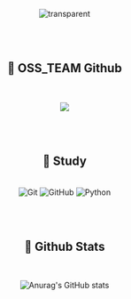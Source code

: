 <div align="center">  

![transparent](https://capsule-render.vercel.app/api?type=transparent&fontColor=00cc66&text=Oh%20YuSeok's%20Github&height=150&fontSize=60&desc=Dongyang%20Mirae%20Univerdity&descAlignY=75&descAlign=60)

  <br><br>
  
  ## :pushpin: OSS_TEAM Github
  
  <br>
  
  <a href="https://github.com/betrayedpeople" target="_blank"><img src="https://img.shields.io/badge/TEAM3-000000?style=for-the-badge&logo=GitHub&logoColor=white"/></a>

  <br><br>
  
  ## :pushpin: Study
  
  <br>
  
  <img alt="Git" src ="https://img.shields.io/badge/Git-F05032.svg?&style=for-the-badge&logo=Git&logoColor=white"/>
  <img alt="GitHub" src ="https://img.shields.io/badge/GitHub-181717.svg?&style=for-the-badge&logo=GitHub&logoColor=white"/>
  <img alt="Python" src ="https://img.shields.io/badge/Python-3776AB.svg?&style=for-the-badge&logo=Python&logoColor=white"/>

  <br><br>
  
  ## :pushpin: Github Stats
  
  <br>
  
  ![Anurag's GitHub stats](https://github-readme-stats.vercel.app/api?username=oys7636&&show_icons=true&theme=dracula)
